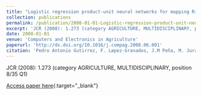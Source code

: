 ```yaml
---
title: "Logistic regression product-unit neural networks for mapping Ridolfia segetum infestations in sunflower crop using multitemporal remote sensed data"
collection: publications
permalink: /publication/2008-01-01-Logistic-regression-product-unit-neural-networks-for-mapping-Ridolfia-segetum-infestations-in-sunflo
excerpt: 'JCR (2008): 1.273 (category AGRICULTURE, MULTIDISCIPLINARY, position 8/35 Q1)'
date: 2008-01-01
venue: 'Computers and Electronics in Agriculture'
paperurl: 'http://dx.doi.org/10.1016/j.compag.2008.06.001'
citation: 'Pedro Antonio Gutirrez, F. Løpez-Granados, J.M Peña, M. Jurado-Expøsito, Csar Hervs-Martınez, &quot;Logistic regression product-unit neural networks for mapping Ridolfia segetum infestations in sunflower crop using multitemporal remote sensed data.&quot; Computers and Electronics in Agriculture, Vol. 64(2), 2008, pp.293--306.'
---
```

JCR (2008): 1.273 (category AGRICULTURE, MULTIDISCIPLINARY, position 8/35 Q1)

[Access paper here](http://dx.doi.org/10.1016/j.compag.2008.06.001){:target="_blank"}
